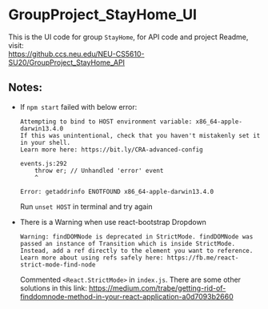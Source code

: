 # GroupProject_StayHome_UI
This is the UI code for group `StayHome`, for API code and project Readme, visit: <br> https://github.ccs.neu.edu/NEU-CS5610-SU20/GroupProject_StayHome_API


## Notes:

* If `npm start` failed with below error:
  ```
  Attempting to bind to HOST environment variable: x86_64-apple-darwin13.4.0
  If this was unintentional, check that you haven't mistakenly set it in your shell.
  Learn more here: https://bit.ly/CRA-advanced-config

  events.js:292
      throw er; // Unhandled 'error' event
      ^

  Error: getaddrinfo ENOTFOUND x86_64-apple-darwin13.4.0
  ```
  Run `unset HOST` in terminal and try again

* There is a Warning when use react-bootstrap Dropdown
  ```
  Warning: findDOMNode is deprecated in StrictMode. findDOMNode was passed an instance of Transition which is inside StrictMode. Instead, add a ref directly to the element you want to reference. Learn more about using refs safely here: https://fb.me/react-strict-mode-find-node
  ```

  Commented `<React.StrictMode>` in `index.js`. There are some other solutions in this link: https://medium.com/trabe/getting-rid-of-finddomnode-method-in-your-react-application-a0d7093b2660